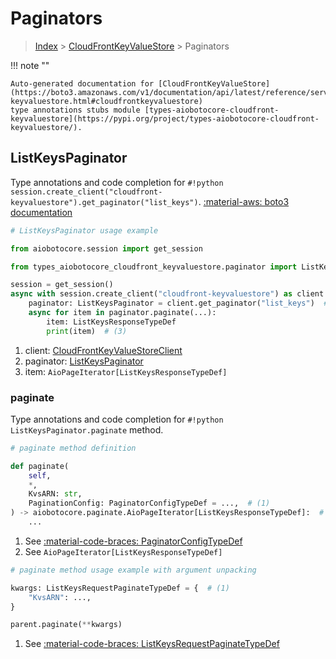 # Paginators

> [Index](../README.md) > [CloudFrontKeyValueStore](./README.md) > Paginators

!!! note ""

    Auto-generated documentation for [CloudFrontKeyValueStore](https://boto3.amazonaws.com/v1/documentation/api/latest/reference/services/cloudfront-keyvaluestore.html#cloudfrontkeyvaluestore)
    type annotations stubs module [types-aiobotocore-cloudfront-keyvaluestore](https://pypi.org/project/types-aiobotocore-cloudfront-keyvaluestore/).

## ListKeysPaginator

Type annotations and code completion for `#!python session.create_client("cloudfront-keyvaluestore").get_paginator("list_keys")`.
[:material-aws: boto3 documentation](https://boto3.amazonaws.com/v1/documentation/api/latest/reference/services/cloudfront-keyvaluestore/paginator/ListKeys.html#CloudFrontKeyValueStore.Paginator.ListKeys)

```python
# ListKeysPaginator usage example

from aiobotocore.session import get_session

from types_aiobotocore_cloudfront_keyvaluestore.paginator import ListKeysPaginator

session = get_session()
async with session.create_client("cloudfront-keyvaluestore") as client:  # (1)
    paginator: ListKeysPaginator = client.get_paginator("list_keys")  # (2)
    async for item in paginator.paginate(...):
        item: ListKeysResponseTypeDef
        print(item)  # (3)
```

1. client: [CloudFrontKeyValueStoreClient](./client.md)
2. paginator: [ListKeysPaginator](./paginators.md#listkeyspaginator)
3. item: `AioPageIterator[ListKeysResponseTypeDef]`


### paginate

Type annotations and code completion for `#!python ListKeysPaginator.paginate` method.

```python
# paginate method definition

def paginate(
    self,
    *,
    KvsARN: str,
    PaginationConfig: PaginatorConfigTypeDef = ...,  # (1)
) -> aiobotocore.paginate.AioPageIterator[ListKeysResponseTypeDef]:  # (2)
    ...
```

1. See [:material-code-braces: PaginatorConfigTypeDef](./type_defs.md#paginatorconfigtypedef)
2. See `AioPageIterator[ListKeysResponseTypeDef]`


```python
# paginate method usage example with argument unpacking

kwargs: ListKeysRequestPaginateTypeDef = {  # (1)
    "KvsARN": ...,
}

parent.paginate(**kwargs)
```

1. See [:material-code-braces: ListKeysRequestPaginateTypeDef](./type_defs.md#listkeysrequestpaginatetypedef)

